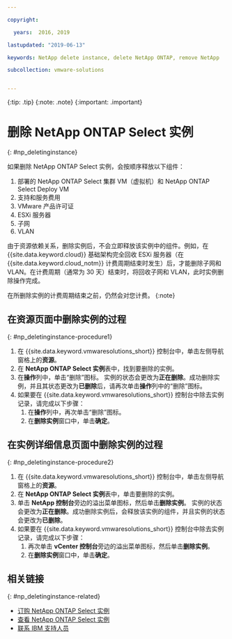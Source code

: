 ```yaml
---

copyright:

  years:  2016, 2019

lastupdated: "2019-06-13"

keywords: NetApp delete instance, delete NetApp ONTAP, remove NetApp

subcollection: vmware-solutions


---
```


{:tip: .tip}
{:note: .note}
{:important: .important}

# 删除 NetApp ONTAP Select 实例
{: #np_deletinginstance}

如果删除 NetApp ONTAP Select 实例，会按顺序释放以下组件：
1. 部署的 NetApp ONTAP Select 集群 VM（虚拟机）和 NetApp ONTAP Select Deploy VM
2. 支持和服务费用
3. VMware 产品许可证
4. ESXi 服务器
5. 子网
6. VLAN

由于资源依赖关系，删除实例后，不会立即释放该实例中的组件。例如，在 {{site.data.keyword.cloud}} 基础架构完全回收 ESXi 服务器（在 {{site.data.keyword.cloud_notm}} 计费周期结束时发生）后，才能删除子网和 VLAN。在计费周期（通常为 30 天）结束时，将回收子网和 VLAN，此时实例删除操作完成。

在所删除实例的计费周期结束之前，仍然会对您计费。
{:note}

## 在资源页面中删除实例的过程
{: #np_deletinginstance-procedure1}

1. 在 {{site.data.keyword.vmwaresolutions_short}} 控制台中，单击左侧导航窗格上的**资源**。
2. 在 **NetApp ONTAP Select 实例**表中，找到要删除的实例。
3. 在**操作**列中，单击“删除”图标。
   实例的状态会更改为**正在删除**。成功删除实例，并且其状态更改为**已删除**后，请再次单击**操作**列中的“删除”图标。
4. 如果要在 {{site.data.keyword.vmwaresolutions_short}} 控制台中除去实例记录，请完成以下步骤：
   1. 在**操作**列中，再次单击“删除”图标。
   2. 在**删除实例**窗口中，单击**确定**。

## 在实例详细信息页面中删除实例的过程
{: #np_deletinginstance-procedure2}

1. 在 {{site.data.keyword.vmwaresolutions_short}} 控制台中，单击左侧导航窗格上的**资源**。
2. 在 **NetApp ONTAP Select 实例**表中，单击要删除的实例。
3. 单击 **NetApp 控制台**旁边的溢出菜单图标，然后单击**删除实例**。
   实例的状态会更改为**正在删除**。成功删除实例后，会释放该实例的组件，并且实例的状态会更改为**已删除**。
4. 如果要在 {{site.data.keyword.vmwaresolutions_short}} 控制台中除去实例记录，请完成以下步骤：
   1. 再次单击 **vCenter 控制台**旁边的溢出菜单图标，然后单击**删除实例**。
   2. 在**删除实例**窗口中，单击**确定**。

## 相关链接
{: #np_deletinginstance-related}

* [订购 NetApp ONTAP Select 实例](/docs/services/vmwaresolutions/netapp?topic=vmware-solutions-np_orderinginstances)
* [查看 NetApp ONTAP Select 实例](/docs/services/vmwaresolutions/netapp?topic=vmware-solutions-np_viewinginstances)
* [联系 IBM 支持人员](/docs/services/vmwaresolutions/vmonic?topic=vmware-solutions-trbl_support)
